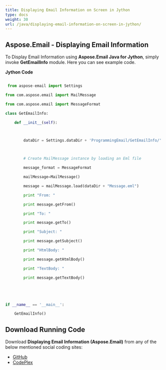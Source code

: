 ```yaml
---
title: Displaying Email Information on Screen in Jython
type: docs
weight: 30
url: /java/displaying-email-information-on-screen-in-jython/
---
```


## **Aspose.Email - Displaying Email Information**
To Display Email Information using **Aspose.Email Java for Jython**, simply invoke **GetEmailInfo** module. Here you can see example code.

**Jython Code**

``` python

 from aspose-email import Settings

from com.aspose.email import MailMessage

from com.aspose.email import MessageFormat

class GetEmailInfo:

    def __init__(self):



        dataDir = Settings.dataDir + 'ProgrammingEmail/GetEmailInfo/'



        # Create MailMessage instance by loading an Eml file

        message_format = MessageFormat

        mailMessage=MailMessage()

        message = mailMessage.load(dataDir + "Message.eml")

        print "From: " 

        print message.getFrom()

        print "To: " 

        print message.getTo()

        print "Subject: " 

        print message.getSubject()

        print "HtmlBody: " 

        print message.getHtmlBody()

        print "TextBody: " 

        print message.getTextBody()





if __name__ == '__main__':        

    GetEmailInfo()

```
## **Download Running Code**
Download **Displaying Email Information (Aspose.Email)** from any of the below mentioned social coding sites:

- [GitHub](https://github.com/aspose-email/Aspose.Email-for-Java/releases/tag/Aspose.Email_Java_for_Jython-v1.0)
- [CodePlex](https://asposeemailjavajython.codeplex.com/releases/view/620655)
